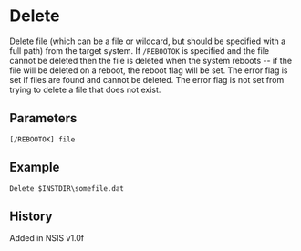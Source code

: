 # Delete

Delete file (which can be a file or wildcard, but should be specified with a full path) from the target system. If `/REBOOTOK` is specified and the file cannot be deleted then the file is deleted when the system reboots -- if the file will be deleted on a reboot, the reboot flag will be set. The error flag is set if files are found and cannot be deleted. The error flag is not set from trying to delete a file that does not exist.

## Parameters

    [/REBOOTOK] file

## Example

    Delete $INSTDIR\somefile.dat

## History

Added in NSIS v1.0f
